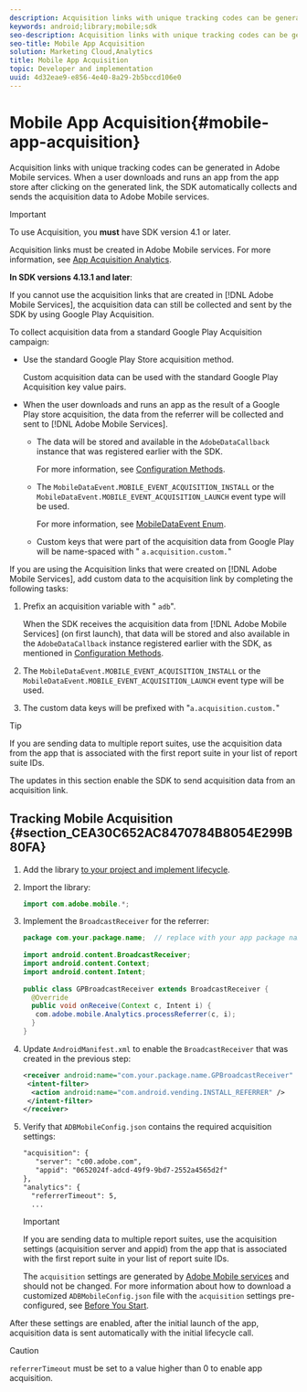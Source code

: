 ```yaml
---
description: Acquisition links with unique tracking codes can be generated in Adobe Mobile services. When a user downloads and runs an app from the app store after clicking on the generated link, the SDK automatically collects and sends the acquisition data to Adobe Mobile services.
keywords: android;library;mobile;sdk
seo-description: Acquisition links with unique tracking codes can be generated in Adobe Mobile services. When a user downloads and runs an app from the app store after clicking on the generated link, the SDK automatically collects and sends the acquisition data to Adobe Mobile services.
seo-title: Mobile App Acquisition
solution: Marketing Cloud,Analytics
title: Mobile App Acquisition
topic: Developer and implementation
uuid: 4d32eae9-e856-4e40-8a29-2b5bccd106e0
---
```


# Mobile App Acquisition{#mobile-app-acquisition}

Acquisition links with unique tracking codes can be generated in Adobe Mobile services. When a user downloads and runs an app from the app store after clicking on the generated link, the SDK automatically collects and sends the acquisition data to Adobe Mobile services.

>[!IMPORTANT]
>
>To use Acquisition, you **must** have SDK version 4.1 or later.

Acquisition links must be created in Adobe Mobile services. For more information, see [App Acquisition Analytics](https://marketing.adobe.com/resources/help/en_US/mobile/?f=acquisition).

**In SDK versions 4.13.1 and later**:

If you cannot use the acquisition links that are created in [!DNL Adobe Mobile Services], the acquisition data can still be collected and sent by the SDK by using Google Play Acquisition.

To collect acquisition data from a standard Google Play Acquisition campaign:

* Use the standard Google Play Store acquisition method.

  Custom acquisition data can be used with the standard Google Play Acquisition key value pairs. 
* When the user downloads and runs an app as the result of a Google Play store acquisition, the data from the referrer will be collected and sent to [!DNL Adobe Mobile Services].

    * The data will be stored and available in the `AdobeDataCallback` instance that was registered earlier with the SDK.

      For more information, see [Configuration Methods](../configuration/methods.md#concept_12F12E3E0E434F8CB997AF4027810EBF). 
    
    * The `MobileDataEvent.MOBILE_EVENT_ACQUISITION_INSTALL` or the `MobileDataEvent.MOBILE_EVENT_ACQUISITION_LAUNCH` event type will be used.

      For more information, see [MobileDataEvent Enum](../configuration/methods.md#section_92732814141646E294782BC9020367EB). 
    
    * Custom keys that were part of the acquisition data from Google Play will be name-spaced with " `a.acquisition.custom.`"

If you are using the Acquisition links that were created on [!DNL Adobe Mobile Services], add custom data to the acquisition link by completing the following tasks:

1. Prefix an acquisition variable with " `adb`".

   When the SDK receives the acquisition data from [!DNL Adobe Mobile Services] (on first launch), that data will be stored and also available in the `AdobeDataCallback` instance registered earlier with the SDK, as mentioned in [Configuration Methods](../configuration/methods.md#concept_12F12E3E0E434F8CB997AF4027810EBF). 

1. The `MobileDataEvent.MOBILE_EVENT_ACQUISITION_INSTALL` or the `MobileDataEvent.MOBILE_EVENT_ACQUISITION_LAUNCH` event type will be used. 

1. The custom data keys will be prefixed with "`a.acquisition.custom.`"

>[!TIP]
>
>If you are sending data to multiple report suites, use the acquisition data from the app that is associated with the first report suite in your list of report suite IDs.

The updates in this section enable the SDK to send acquisition data from an acquisition link.

## Tracking Mobile Acquisition {#section_CEA30C652AC8470784B8054E299B80FA}

1. Add the library [to your project and implement lifecycle](../getting-started/dev-qs.md#concept_13176B6E37F547D6935E37125F457972). 
1. Import the library: 

   ```java
   import com.adobe.mobile.*;
   ```

1. Implement the `BroadcastReceiver` for the referrer: 

   ```java
   package com.your.package.name;  // replace with your app package name 
    
   import android.content.BroadcastReceiver; 
   import android.content.Context; 
   import android.content.Intent; 
    
   public class GPBroadcastReceiver extends BroadcastReceiver { 
     @Override 
     public void onReceive(Context c, Intent i) { 
      com.adobe.mobile.Analytics.processReferrer(c, i); 
     } 
   }
   ```

1. Update `AndroidManifest.xml` to enable the `BroadcastReceiver` that was created in the previous step: 

   ```xml
   <receiver android:name="com.your.package.name.GPBroadcastReceiver" android:exported="true"> 
    <intent-filter> 
     <action android:name="com.android.vending.INSTALL_REFERRER" /> 
    </intent-filter> 
   </receiver>
   ```

1. Verify that `ADBMobileConfig.json` contains the required acquisition settings: 

   ```xml
   "acquisition": { 
      "server": "c00.adobe.com", 
      "appid": "0652024f-adcd-49f9-9bd7-2552a4565d2f" 
   }, 
   "analytics": { 
     "referrerTimeout": 5, 
     ...
   ```

   >[!IMPORTANT]
   >
   >If you are sending data to multiple report suites, use the acquisition settings (acquisition server and appid) from the app that is associated with the first report suite in your list of report suite IDs.

   The `acquisition` settings are generated by [Adobe Mobile services](https://mobilemarketing.adobe.com) and should not be changed. For more information about how to download a customized `ADBMobileConfig.json` file with the `acquisition` settings pre-configured, see [Before You Start](../getting-started/requirements.md#concept_2FA4E790CA1646FFB44488CF017821DE).

After these settings are enabled, after the initial launch of the app, acquisition data is sent automatically with the initial lifecycle call.

>[!CAUTION]
>
>`referrerTimeout` must be set to a value higher than 0 to enable app acquisition.
